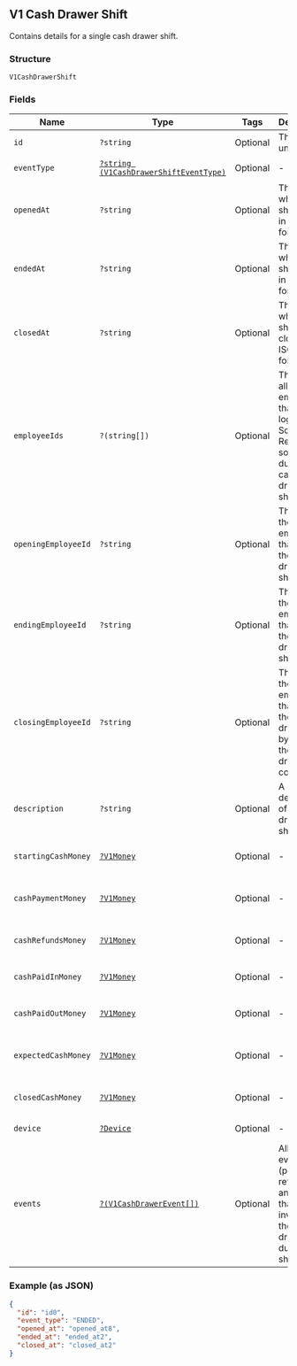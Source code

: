 ## V1 Cash Drawer Shift

Contains details for a single cash drawer shift.

### Structure

`V1CashDrawerShift`

### Fields

| Name | Type | Tags | Description | Getter | Setter |
|  --- | --- | --- | --- | --- | --- |
| `id` | `?string` | Optional | The shift's unique ID. | getId(): ?string | setId(?string id): void |
| `eventType` | [`?string (V1CashDrawerShiftEventType)`](/doc/models/v1-cash-drawer-shift-event-type.md) | Optional | -  | getEventType(): ?string | setEventType(?string eventType): void |
| `openedAt` | `?string` | Optional | The time when the shift began, in ISO 8601 format. | getOpenedAt(): ?string | setOpenedAt(?string openedAt): void |
| `endedAt` | `?string` | Optional | The time when the shift ended, in ISO 8601 format. | getEndedAt(): ?string | setEndedAt(?string endedAt): void |
| `closedAt` | `?string` | Optional | The time when the shift was closed, in ISO 8601 format. | getClosedAt(): ?string | setClosedAt(?string closedAt): void |
| `employeeIds` | `?(string[])` | Optional | The IDs of all employees that were logged into Square Register at some point during the cash drawer shift. | getEmployeeIds(): ?array | setEmployeeIds(?array employeeIds): void |
| `openingEmployeeId` | `?string` | Optional | The ID of the employee that started the cash drawer shift. | getOpeningEmployeeId(): ?string | setOpeningEmployeeId(?string openingEmployeeId): void |
| `endingEmployeeId` | `?string` | Optional | The ID of the employee that ended the cash drawer shift. | getEndingEmployeeId(): ?string | setEndingEmployeeId(?string endingEmployeeId): void |
| `closingEmployeeId` | `?string` | Optional | The ID of the employee that closed the cash drawer shift by auditing the cash drawer's contents. | getClosingEmployeeId(): ?string | setClosingEmployeeId(?string closingEmployeeId): void |
| `description` | `?string` | Optional | A description of the cash drawer shift. | getDescription(): ?string | setDescription(?string description): void |
| `startingCashMoney` | [`?V1Money`](/doc/models/v1-money.md) | Optional | -  | getStartingCashMoney(): ?V1Money | setStartingCashMoney(?V1Money startingCashMoney): void |
| `cashPaymentMoney` | [`?V1Money`](/doc/models/v1-money.md) | Optional | -  | getCashPaymentMoney(): ?V1Money | setCashPaymentMoney(?V1Money cashPaymentMoney): void |
| `cashRefundsMoney` | [`?V1Money`](/doc/models/v1-money.md) | Optional | -  | getCashRefundsMoney(): ?V1Money | setCashRefundsMoney(?V1Money cashRefundsMoney): void |
| `cashPaidInMoney` | [`?V1Money`](/doc/models/v1-money.md) | Optional | -  | getCashPaidInMoney(): ?V1Money | setCashPaidInMoney(?V1Money cashPaidInMoney): void |
| `cashPaidOutMoney` | [`?V1Money`](/doc/models/v1-money.md) | Optional | -  | getCashPaidOutMoney(): ?V1Money | setCashPaidOutMoney(?V1Money cashPaidOutMoney): void |
| `expectedCashMoney` | [`?V1Money`](/doc/models/v1-money.md) | Optional | -  | getExpectedCashMoney(): ?V1Money | setExpectedCashMoney(?V1Money expectedCashMoney): void |
| `closedCashMoney` | [`?V1Money`](/doc/models/v1-money.md) | Optional | -  | getClosedCashMoney(): ?V1Money | setClosedCashMoney(?V1Money closedCashMoney): void |
| `device` | [`?Device`](/doc/models/device.md) | Optional | -  | getDevice(): ?Device | setDevice(?Device device): void |
| `events` | [`?(V1CashDrawerEvent[])`](/doc/models/v1-cash-drawer-event.md) | Optional | All of the events (payments, refunds, and so on) that involved the cash drawer during the shift. | getEvents(): ?array | setEvents(?array events): void |

### Example (as JSON)

```json
{
  "id": "id0",
  "event_type": "ENDED",
  "opened_at": "opened_at8",
  "ended_at": "ended_at2",
  "closed_at": "closed_at2"
}
```

